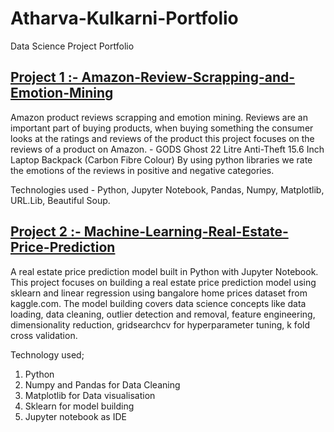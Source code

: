 # Atharva-Kulkarni-Portfolio
Data Science Project Portfolio

## [Project 1 :- Amazon-Review-Scrapping-and-Emotion-Mining](https://github.com/AtharvaKulkarni26/Amazon-Review-Scrapping-and-Emotion-Mining)
Amazon product reviews scrapping and emotion mining.
Reviews are an important part of buying products, when buying something the consumer looks at the ratings and reviews of the product this project focuses on the reviews of a product on Amazon. - GODS Ghost 22 Litre Anti-Theft 15.6 Inch Laptop Backpack (Carbon Fibre Colour)
By using python libraries we rate the emotions of the reviews in positive and negative categories.

Technologies used - Python, Jupyter Notebook, Pandas, Numpy, Matplotlib, URL.Lib, Beautiful Soup.

## [Project 2 :- Machine-Learning-Real-Estate-Price-Prediction](https://github.com/AtharvaKulkarni26/Machine-Learning-Real-Estate-Price-Prediction)
A real estate price prediction model built in Python with Jupyter Notebook.
This project focuses on building a real estate price prediction model using sklearn and linear regression using bangalore home prices dataset from kaggle.com. The model building covers data science concepts like data loading, data cleaning, outlier detection and removal, feature engineering, dimensionality reduction, gridsearchcv for hyperparameter tuning, k fold cross validation. 

Technology used;
1. Python 
2. Numpy and Pandas for Data Cleaning
3. Matplotlib for Data visualisation
4. Sklearn for model building
5. Jupyter notebook as IDE
